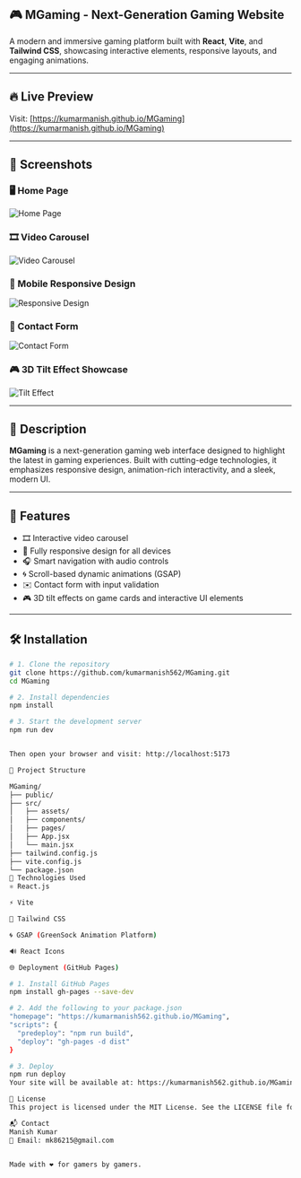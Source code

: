 ## 🎮 MGaming - Next-Generation Gaming Website

A modern and immersive gaming platform built with **React**, **Vite**, and **Tailwind CSS**, showcasing interactive elements, responsive layouts, and engaging animations.

---

## 🔥 Live Preview

Visit: [https://kumarmanish.github.io/MGaming](https://kumarmanish.github.io/MGaming)

---

## 📸 Screenshots

### 🖥️ Home Page  
![Home Page](./assets/homepage.png)

### 🎞️ Video Carousel  
![Video Carousel](./assets/video-carousel.png)

### 📱 Mobile Responsive Design  
![Responsive Design](./assets/mobile-view.png)

### 📧 Contact Form  
![Contact Form](./assets/contact-form.png)

### 🎮 3D Tilt Effect Showcase  
![Tilt Effect](./assets/3d-tilt.png)

---

## 📌 Description

**MGaming** is a next-generation gaming web interface designed to highlight the latest in gaming experiences. Built with cutting-edge technologies, it emphasizes responsive design, animation-rich interactivity, and a sleek, modern UI.

---

## 🚀 Features

- 🎞️ Interactive video carousel
- 📱 Fully responsive design for all devices
- 🎧 Smart navigation with audio controls
- 🌀 Scroll-based dynamic animations (GSAP)
- ✉️ Contact form with input validation
- 🎮 3D tilt effects on game cards and interactive UI elements

---

## 🛠️ Installation

```bash
# 1. Clone the repository
git clone https://github.com/kumarmanish562/MGaming.git
cd MGaming

# 2. Install dependencies
npm install

# 3. Start the development server
npm run dev


Then open your browser and visit: http://localhost:5173

📁 Project Structure

MGaming/
├── public/
├── src/
│   ├── assets/
│   ├── components/
│   ├── pages/
│   ├── App.jsx
│   └── main.jsx
├── tailwind.config.js
├── vite.config.js
└── package.json
🧰 Technologies Used
⚛️ React.js

⚡ Vite

🎨 Tailwind CSS

🌀 GSAP (GreenSock Animation Platform)

🔊 React Icons

🌐 Deployment (GitHub Pages)

# 1. Install GitHub Pages
npm install gh-pages --save-dev

# 2. Add the following to your package.json
"homepage": "https://kumarmanish562.github.io/MGaming",
"scripts": {
  "predeploy": "npm run build",
  "deploy": "gh-pages -d dist"
}

# 3. Deploy
npm run deploy
Your site will be available at: https://kumarmanish562.github.io/MGaming

📜 License
This project is licensed under the MIT License. See the LICENSE file for details.

📬 Contact
Manish Kumar
📧 Email: mk86215@gmail.com


Made with ❤️ for gamers by gamers.



